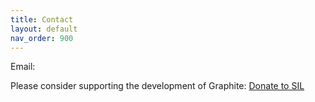 ```yaml
---
title: Contact
layout: default
nav_order: 900
---
```


Email: [](graphite_intl@sil.org)

Please consider supporting the development of Graphite: [Donate to SIL](https://www.charity-pay.com/d/donation.asp?CID=83)
